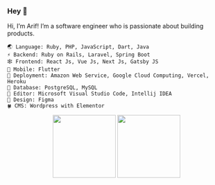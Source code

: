 ### Hey 👋

Hi, I’m Arif! I’m a software engineer who is passionate about building products.

```
🌏 Language: Ruby, PHP, JavaScript, Dart, Java  
⚡ Backend: Ruby on Rails, Laravel, Spring Boot  
🕸️ Frontend: React Js, Vue Js, Next Js, Gatsby JS  
🍃 Mobile: Flutter  
🚀 Deployment: Amazon Web Service, Google Cloud Computing, Vercel, Heroku  
🐘 Database: PostgreSQL, MySQL  
📃 Editor: Microsoft Visual Studio Code, Intellij IDEA
🎨 Design: Figma
🍀 CMS: Wordpress with Elementor
```

<div float="center" align="center">
  <img height="145" src="https://github-readme-stats.vercel.app/api/top-langs/?username=arifikhsan&layout=compact&theme=dark&hide_border=true" />
  <img height="145" src="https://github-readme-stats.vercel.app/api?username=arifikhsan&show_icons=true&theme=dark&count_private=true&hide=contribs,issue&hide_border=true" />
</div>
